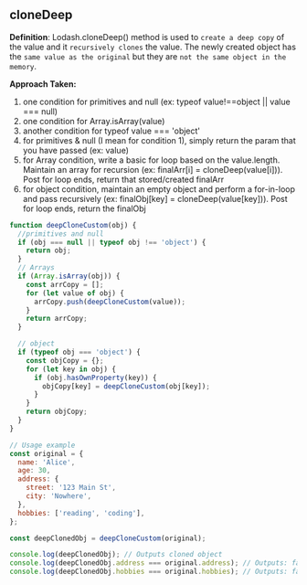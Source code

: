 ## cloneDeep

**Definition**: Lodash.cloneDeep() method is used to `create a deep copy` of the value and it `recursively clones` the value. The newly created object has the `same value as the original` but they are `not the same object in the memory`.

<strong>Approach Taken:</strong>

1. one condition for primitives and null (ex: typeof value!==object || value === null)
2. one condition for Array.isArray(value)
3. another condition for typeof value === 'object'
4. for primitives & null (I mean for condition 1), simply return the param that you have passed (ex: value)
5. for Array condition, write a basic for loop based on the value.length. Maintain an array for recursion (ex: finalArr[i] = cloneDeep(value[i])). Post for loop ends, return that stored/created finalArr
6. for object condition, maintain an empty object and perform a for-in-loop and pass recursively (ex: finalObj[key] = cloneDeep(value[key])). Post for loop ends, return the finalObj

```js
function deepCloneCustom(obj) {
  //primitives and null
  if (obj === null || typeof obj !== 'object') {
    return obj;
  }
  // Arrays
  if (Array.isArray(obj)) {
    const arrCopy = [];
    for (let value of obj) {
      arrCopy.push(deepCloneCustom(value));
    }
    return arrCopy;
  }

  // object
  if (typeof obj === 'object') {
    const objCopy = {};
    for (let key in obj) {
      if (obj.hasOwnProperty(key)) {
        objCopy[key] = deepCloneCustom(obj[key]);
      }
    }
    return objCopy;
  }
}

// Usage example
const original = {
  name: 'Alice',
  age: 30,
  address: {
    street: '123 Main St',
    city: 'Nowhere',
  },
  hobbies: ['reading', 'coding'],
};

const deepClonedObj = deepCloneCustom(original);

console.log(deepClonedObj); // Outputs cloned object
console.log(deepClonedObj.address === original.address); // Outputs: false
console.log(deepClonedObj.hobbies === original.hobbies); // Outputs: false
```
